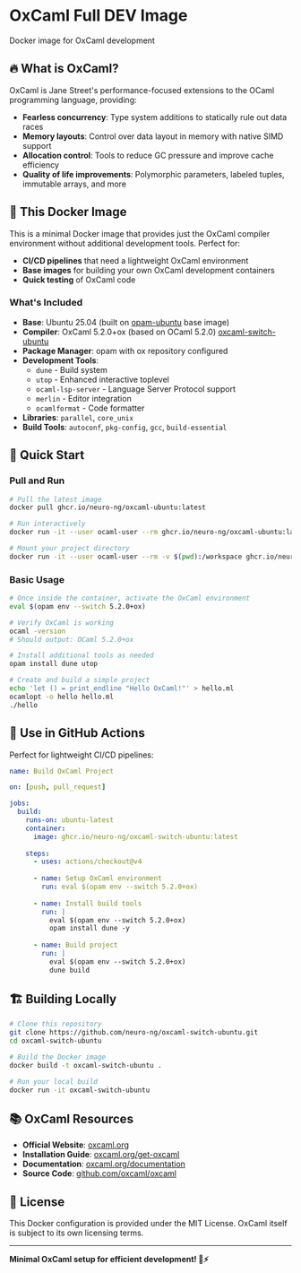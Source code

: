 # OxCaml Full DEV Image

Docker image for OxCaml development

## 🔥 What is OxCaml?

OxCaml is Jane Street's performance-focused extensions to the OCaml programming language, providing:

* **Fearless concurrency**: Type system additions to statically rule out data races
* **Memory layouts**: Control over data layout in memory with native SIMD support
* **Allocation control**: Tools to reduce GC pressure and improve cache efficiency
* **Quality of life improvements**: Polymorphic parameters, labeled tuples, immutable arrays, and more

## 🐳 This Docker Image

This is a minimal Docker image that provides just the OxCaml compiler environment without additional development tools. Perfect for:

* **CI/CD pipelines** that need a lightweight OxCaml environment
* **Base images** for building your own OxCaml development containers
* **Quick testing** of OxCaml code

### What's Included

- **Base**: Ubuntu 25.04 (built on [opam-ubuntu](https://github.com/neuro-ng/opam-ubuntu) base image)
- **Compiler**: OxCaml 5.2.0+ox (based on OCaml 5.2.0) [oxcaml-switch-ubuntu](https://github.com/neuro-ng/oxcaml-switch-ubuntu)
- **Package Manager**: opam with ox repository configured
- **Development Tools**:
  - `dune` - Build system
  - `utop` - Enhanced interactive toplevel
  - `ocaml-lsp-server` - Language Server Protocol support
  - `merlin` - Editor integration
  - `ocamlformat` - Code formatter
- **Libraries**: `parallel`, `core_unix`
- **Build Tools**: `autoconf`, `pkg-config`, `gcc`, `build-essential`

## 🚀 Quick Start

### Pull and Run

```bash
# Pull the latest image
docker pull ghcr.io/neuro-ng/oxcaml-ubuntu:latest

# Run interactively
docker run -it --user ocaml-user --rm ghcr.io/neuro-ng/oxcaml-ubuntu:latest

# Mount your project directory
docker run -it --user ocaml-user --rm -v $(pwd):/workspace ghcr.io/neuro-ng/oxcaml-ubuntu:latest
```

### Basic Usage

```bash
# Once inside the container, activate the OxCaml environment
eval $(opam env --switch 5.2.0+ox)

# Verify OxCaml is working
ocaml -version
# Should output: OCaml 5.2.0+ox

# Install additional tools as needed
opam install dune utop

# Create and build a simple project
echo 'let () = print_endline "Hello OxCaml!"' > hello.ml
ocamlopt -o hello hello.ml
./hello
```

## 🔧 Use in GitHub Actions

Perfect for lightweight CI/CD pipelines:

```yaml
name: Build OxCaml Project

on: [push, pull_request]

jobs:
  build:
    runs-on: ubuntu-latest
    container:
      image: ghcr.io/neuro-ng/oxcaml-switch-ubuntu:latest
    
    steps:
      - uses: actions/checkout@v4
      
      - name: Setup OxCaml environment
        run: eval $(opam env --switch 5.2.0+ox)
      
      - name: Install build tools
        run: |
          eval $(opam env --switch 5.2.0+ox)
          opam install dune -y
      
      - name: Build project
        run: |
          eval $(opam env --switch 5.2.0+ox)
          dune build
```

## 🏗️ Building Locally

```bash
# Clone this repository
git clone https://github.com/neuro-ng/oxcaml-switch-ubuntu.git
cd oxcaml-switch-ubuntu

# Build the Docker image
docker build -t oxcaml-switch-ubuntu .

# Run your local build
docker run -it oxcaml-switch-ubuntu
```

## 📚 OxCaml Resources

* **Official Website**: [oxcaml.org](https://oxcaml.org)
* **Installation Guide**: [oxcaml.org/get-oxcaml](https://oxcaml.org/get-oxcaml)
* **Documentation**: [oxcaml.org/documentation](https://oxcaml.org/documentation)
* **Source Code**: [github.com/oxcaml/oxcaml](https://github.com/oxcaml/oxcaml)

## 📄 License

This Docker configuration is provided under the MIT License. OxCaml itself is subject to its own licensing terms.

---

**Minimal OxCaml setup for efficient development! 🐪⚡** 